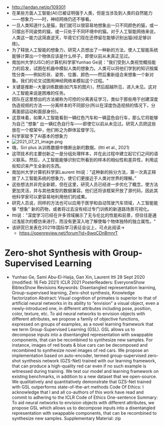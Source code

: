 - http://jandan.net/p/109301
- 在某些方面人工智能(AI)已被证明强于人类，但是当涉及到人类的自然能力——想象力——时，神经网络仍还不够看。
- 一旦人类知道什么是猫，我们就可以很容易地想象出一只不同颜色的猫，或一只摆出不同姿势的猫，或一只处于不同环境中的猫。对于人工智能网络来说，人类这一能力这简直逆天，毕竟它们现在还停留在能够识别出猫(经足够训练)。
- 为了释放人工智能的想象力，研究人员想出了一种新的方法，使人工智能系统能够计算出一个物体应该是什么样子，即使以前从未真正见过。
- 南加州大学(USC)的计算机科学家Yunhao Ge说："我们受到人类视觉概括能力的启发，试图在机器中模拟人类的想象力。人类可以将他们学到的知识按属性分类——例如形状、姿势、位置、颜色——然后重新组合来想象一个新对象。我们的论文试图用神经网络来模拟这个过程。"
- 关键是推断--大量训练数据(如汽车的图片)，然后超越所见，进入未见。这对人工智能来说是困难的任务。
- 团队在这里想出的方法被称为可控的分离表征学习，类似于那些用于创建深度伪造视频的方法——分离样本的不同部分(所以在深度伪造视频的情况下，分离面部运动和面部身份)。
- 这意味着，如果人工智能看到一辆红色汽车和一辆蓝色自行车，那么它将能够为自己 "想象" 出一辆红色自行车——即使它以前从未见过。研究人员把这些放在一个框架中，他们称之为群体监督学习。
- 科学家赋予了AI基本的想象力
- ![2021_07_21_image.png](https://cdn.logseq.com/%2Fc15b201a-227a-4f6b-aebf-92b9206a58c2640bb083-4bac-461f-82dd-fe48c0852a442021_07_21_image.png?Expires=4780475265&Signature=C0qTOlpzr01maPLEtHvlY1EjVXuee0WFNfPuxKkszgEegPyYoj5R8s7nhtfQQ5Yu9CsZCIqAE25D3ARClbgj37nNEcmSOfR0AP-L2Qff909uaCswa2l0hVYIhSM6aoxc7KVmKz6RFvFs-Zqugso0t3TWTft48uRWqAvwhsdnexhOuRoIm~MSeYj90aSMiISd0camWWYizZblIVX8BlO91alGOG~gdPaFwAqox9cAvZSBcz~5iVLhC7rLQKgytUAwa3AZfM8iqzC46xmhPU~kNqg8VDHUDky7o2vBRof-2mXPxNNPYiaRl4ACkk0y77WNt0lIL~WAk1lBUziLQdkSOQ__&Key-Pair-Id=APKAJE5CCD6X7MP6PTEA)
- 嗨，Siri plus 从训练数据中推断出新的数据。(Itti et al., 2021)
- 这项技术的主要创新之一是分组处理样本，并在此过程中建立起它们之间的语义联系。然后，人工智能能够识别它所看到的样本的相似性和差异性，利用这些知识来产生全新的东西。
- 南加州大学计算机科学家Laurent Itti说："这种新的拆分方法，第一次真正释放了人工智能系统的想象力，使它们更接近于人类对世界的理解。”
- 这些想法并非完全新颖，但在这里，研究人员已经进一步优化了概念，使方法更加灵活，并与其他类型的数据兼容。他们还将该框架开放了源代码，因此其他科学家可以更容易地利用他们的成果。
- 研究人员说，同样的方法也可以应用于医学和自动驾驶汽车领域，人工智能能够 "想象" 新的药物，或者将过去没有经过专门训练的新道路场景可视化。
- Itti说："深度学习已经在许多领域展示了无与伦比的性能和前景，但往往是通过浅层次的模仿来进行，而没有更深入地了解使每个物体独特的独立属性。"
- 该研究已发表在2021年国际学习表征会议上，可点此阅读→
	- https://openreview.net/forum?id=8wqCDnBmnrT
# Zero-shot Synthesis with Group-Supervised Learning
- Yunhao Ge, Sami Abu-El-Haija, Gan Xin, Laurent Itti
  28 Sept 2020 (modified: 16 Feb 2021)
  ICLR 2021 PosterReaders:  EveryoneShow BibtexShow Revisions
  Keywords: Disentangled representation learning, Group-supervised learning, Zero-shot synthesis, Knowledge factorization
  Abstract: Visual cognition of primates is superior to that of artificial neural networks in its ability to “envision” a visual object, even a newly-introduced one, in different attributes including pose, position, color, texture, etc.  To aid neural networks to envision objects with different attributes,  we propose a family of objective functions, expressed on groups of examples, as a novel learning framework that we term Group-Supervised Learning (GSL). GSL allows us to decompose inputs into a disentangled representation with swappable components, that can be recombined to synthesize new samples.  For instance, images of red boats & blue cars can be decomposed and recombined to synthesize novel images of red cars.   We propose an implementation based on auto-encoder, termed group-supervised zero-shot synthesis network (GZS-Net) trained with our learning framework, that can produce a high-quality red car even if no such example is witnessed during training. We test our model and learning framework on existing benchmarks, in addition to a new dataset that we open-source. We qualitatively and quantitatively demonstrate that GZS-Net trained with GSL outperforms state-of-the-art methods
  Code Of Ethics: I acknowledge that I and all co-authors of this work have read and commit to adhering to the ICLR Code of Ethics
  One-sentence Summary: To aid neural networks to envision objects with different attributes,  we propose GSL which allows us to decompose inputs into a disentangled representation with swappable components, that can be recombined to synthesize new samples. 
  Supplementary Material:   zip